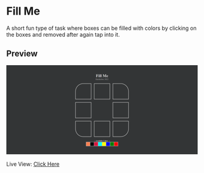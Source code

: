 # Fill Me

A short fun type of task where boxes can be filled with colors by clicking on the boxes and removed after again tap into it.

## Preview

![Fill Me screenshot](./assets/screenshot.png)

Live View: [Click Here](https://aniloli42.github.io/fill-me/)
